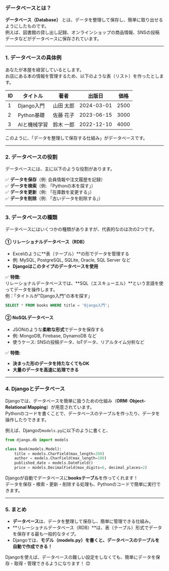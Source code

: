 ### **データベースとは？**

**データベース（Database）** とは、データを整理して保存し、簡単に取り出せるようにしたものです。  
例えば、図書館の貸し出し記録、オンラインショップの商品情報、SNSの投稿データなどがデータベースに保存されています。

---

### **1. データベースの具体例**
あなたが本屋を経営しているとします。  
お店にある本の情報を管理するため、以下のような表（リスト）を作ったとします。

| ID | タイトル | 著者 | 出版日 | 価格 |
|----|----------------|----------|------------|------|
| 1  | Django入門   | 山田 太郎 | 2024-03-01 | 2500 |
| 2  | Python基礎   | 佐藤 花子 | 2023-06-15 | 3000 |
| 3  | AIと機械学習 | 鈴木 一郎 | 2022-12-10 | 4000 |

このように、「データを整理して保存する仕組み」がデータベースです。

---

### **2. データベースの役割**
データベースには、主に以下のような役割があります。

✅ **データを保存**（例: 会員情報や注文履歴を記録）  
✅ **データを検索**（例: 「Pythonの本を探す」）  
✅ **データを更新**（例: 「在庫数を変更する」）  
✅ **データを削除**（例: 「古いデータを削除する」）

---

### **3. データベースの種類**
データベースにはいくつかの種類がありますが、代表的なのは次の2つです。

#### **① リレーショナルデータベース（RDB）**
- Excelのように**表（テーブル）**の形でデータを管理する
- 例: MySQL, PostgreSQL, SQLite, Oracle, SQL Server など
- **Djangoはこのタイプのデータベースを使用**

✅ **特徴:**  
リレーショナルデータベースでは、**SQL（エスキューエル）**という言語を使ってデータを操作します。  
例：「タイトルが"Django入門"の本を探す」
```sql
SELECT * FROM books WHERE title = 'Django入門';
```

#### **② NoSQLデータベース**
- JSONのような**柔軟な形式**でデータを保存する
- 例: MongoDB, Firebase, DynamoDB など
- 使うケース: SNSの投稿データ、IoTデータ、リアルタイム分析など

✅ **特徴:**  
- **決まった形のデータを持たなくてもOK**
- **大量のデータを高速に処理できる**

---

### **4. Djangoとデータベース**
Djangoでは、データベースを簡単に扱うための仕組み（**ORM: Object-Relational Mapping**）が用意されています。  
Pythonのコードを書くことで、データベースのテーブルを作ったり、データを操作したりできます。

例えば、Djangoの`models.py`に以下のように書くと、
```python
from django.db import models

class Book(models.Model):
    title = models.CharField(max_length=200)
    author = models.CharField(max_length=100)
    published_date = models.DateField()
    price = models.DecimalField(max_digits=6, decimal_places=2)
```
Djangoが自動でデータベースに**booksテーブル**を作ってくれます！  
データを保存・検索・更新・削除する処理も、Pythonのコードで簡単に実行できます。

---

### **5. まとめ**
- **データベース**は、データを整理して保存し、簡単に管理できる仕組み。
- **リレーショナルデータベース（RDB）**は、表（テーブル）形式でデータを保存する最も一般的なタイプ。
- Djangoでは、**モデル（models.py）を書くと、データベースのテーブルを自動で作成できる！**

Djangoを使えば、データベースの難しい設定をしなくても、簡単にデータを保存・取得・管理できるようになります！ 😊